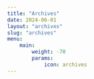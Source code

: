 ```yaml
---
title: "Archives"
date: 2024-06-01
layout: "archives"
slug: "archives"
menu:
    main:
        weight: -70
        params: 
            icon: archives
---
```

